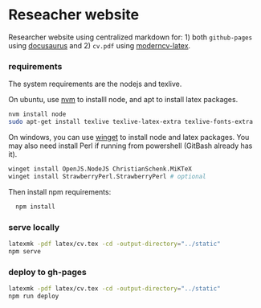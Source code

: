 # Reseacher website

Researcher website using centralized markdown for: 1) both `github-pages` using [docusaurus](https://docusaurus.io/) and 2) `cv.pdf` using [moderncv-latex](https://github.com/moderncv/moderncv).

### requirements

The system requirements are the nodejs and texlive.

On ubuntu, use [nvm](https://github.com/nvm-sh/nvm#installing-and-updating) to installl node, and apt to install latex packages.

  ```bash
  nvm install node
  sudo apt-get install texlive texlive-latex-extra texlive-fonts-extra 
  ```

On windows, you can use [winget](https://learn.microsoft.com/en-us/windows/package-manager/winget/) to install node and latex packages. You may also need install Perl if running from powershell (GitBash already has it).

  ```bash
  winget install OpenJS.NodeJS ChristianSchenk.MiKTeX
  winget install StrawberryPerl.StrawberryPerl # optional
  ```

Then install npm requirements:

```bash
  npm install
```

### serve locally

  ```bash
  latexmk -pdf latex/cv.tex -cd -output-directory="../static"
  npm serve
  ```

### deploy to gh-pages

  ```bash
  latexmk -pdf latex/cv.tex -cd -output-directory="../static"
  npm run deploy
  ```
